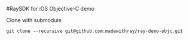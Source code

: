 #RaySDK for iOS Objective-C demo

Clone with submodule

`git clone --recursive git@github.com:madewithray/ray-demo-objc.git`